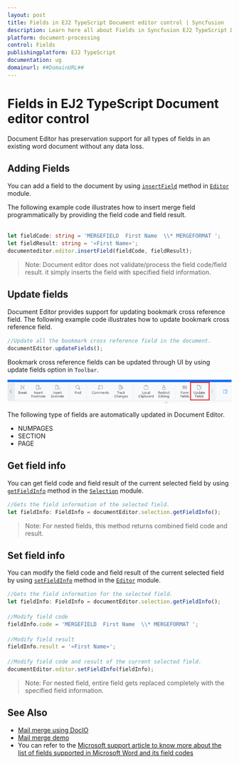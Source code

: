 ```yaml
---
layout: post
title: Fields in EJ2 TypeScript Document editor control | Syncfusion
description: Learn here all about Fields in Syncfusion EJ2 TypeScript Document editor control of Syncfusion Essential JS 2 and more.
platform: document-processing
control: Fields 
publishingplatform: EJ2 TypeScript
documentation: ug
domainurl: ##DomainURL##
---
```


# Fields in EJ2 TypeScript Document editor control

Document Editor has preservation support for all types of fields in an existing word document without any data loss.

## Adding Fields

You can add a field to the document by using [`insertField`](https://ej2.syncfusion.com/documentation/api/document-editor/editor#insertfield) method in [`Editor`](https://ej2.syncfusion.com/documentation/api/document-editor/editor/) module.

The following example code illustrates how to insert merge field programmatically by providing the field code and field result.

```ts

let fieldCode: string = 'MERGEFIELD  First Name  \\* MERGEFORMAT ';
let fieldResult: string = '«First Name»';
documenteditor.editor.insertField(fieldCode, fieldResult);

```

>Note: Document editor does not validate/process the field code/field result. it simply inserts the field with specified field information.

## Update fields

Document Editor provides support for updating bookmark cross reference field. The following example code illustrates how to update bookmark cross reference field.

```ts
//Update all the bookmark cross reference field in the document.
documentEditor.updateFields();
```

Bookmark cross reference fields can be updated through UI by using update fields option in `Toolbar`.

![Update bookmark cross reference field.](images/updatefields.png)

The following type of fields are automatically updated in Document Editor.

* NUMPAGES
* SECTION
* PAGE

## Get field info

You can get field code and field result of the current selected field by using [`getFieldInfo`](https://ej2.syncfusion.com/documentation/api/document-editor/selection#getfieldinfo) method in the [`Selection`](https://ej2.syncfusion.com/documentation/api/document-editor/selection/) module.

```ts
//Gets the field information of the selected field.
let fieldInfo: FieldInfo = documentEditor.selection.getFieldInfo();
```

>Note: For nested fields, this method returns combined field code and result.

## Set field info

You can modify the field code and field result of the current selected field by using [`setFieldInfo`](https://ej2.syncfusion.com/documentation/api/document-editor/editor#setfieldinfo) method in the [`Editor`](https://ej2.syncfusion.com/documentation/api/document-editor/editor/) module.

```ts
//Gets the field information for the selected field.
let fieldInfo: FieldInfo = documentEditor.selection.getFieldInfo();

//Modify field code
fieldInfo.code = 'MERGEFIELD  First Name  \\* MERGEFORMAT ';

//Modify field result
fieldInfo.result = '«First Name»';

//Modify field code and result of the current selected field.
documentEditor.editor.setFieldInfo(fieldInfo);
```

>Note: For nested field, entire field gets replaced completely with the specified field information.

## See Also

* [Mail merge using DocIO](https://help.syncfusion.com/file-formats/docio/working-with-mail-merge)
* [Mail merge demo](https://github.com/SyncfusionExamples/EJ2-Document-Editor-Web-Services/blob/master/ASP.NET%20Core/src/Controllers/DocumentEditorController.cs#L114)
* You can refer to the [Microsoft support article to know more about the list of fields supported in Microsoft Word and its field codes](https://support.microsoft.com/en-us/office/list-of-field-codes-in-word-1ad6d91a-55a7-4a8d-b535-cf7888659a51)
